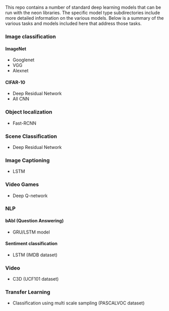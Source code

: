 This repo contains a number of standard deep learning models that can be run with the neon libraries.  The
specific model type subdirectories include more detailed information on the various models.  Below is a summary
of the various tasks and models included here that address those tasks.

### Image classification
   
#### ImageNet
  - Googlenet
  - VGG
  - Alexnet

#### CIFAR-10
  - Deep Residual Network
  - All CNN

### Object localization
  - Fast-RCNN

### Scene Classification
  - Deep Residual Network

### Image Captioning
  - LSTM

### Video Games
  - Deep Q-network

### NLP
#### bAbI (Question Answering)
  - GRU/LSTM model

#### Sentiment classification
  - LSTM (IMDB dataset)

### Video
  - C3D (UCF101 dataset)

### Transfer Learning
  - Classification using multi scale sampling (PASCALVOC dataset)
